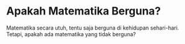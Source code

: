 # Apakah Matematika Berguna?

Matematika secara utuh, tentu saja berguna di kehidupan sehari-hari. Tetapi, apakah ada matematika yang tidak berguna?
